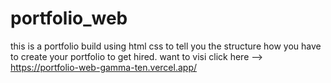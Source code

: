 # portfolio_web
this is a portfolio build using html css to tell you the structure how you have to create your portfolio to get hired.
want to visi click here --> https://portfolio-web-gamma-ten.vercel.app/
